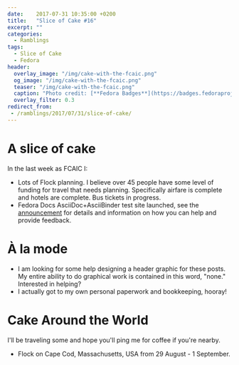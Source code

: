 ```yaml
---
date:    2017-07-31 10:35:00 +0200
title:   "Slice of Cake #16"
excerpt: ""
categories:
  - Ramblings
tags:
  - Slice of Cake
  - Fedora
header:
  overlay_image: "/img/cake-with-the-fcaic.png"
  og_image: "/img/cake-with-the-fcaic.png"
  teaser: "/img/cake-with-the-fcaic.png"
  caption: "Photo credit: [**Fedora Badges**](https://badges.fedoraproject.org/badge/its-a-cake-thing)"
  overlay_filter: 0.3
redirect_from:
 - /ramblings/2017/07/31/slice-of-cake/
---
```


# A slice of cake

In the last week as FCAIC I:

- Lots of Flock planning.  I believe over 45 people have some level of funding for travel that needs planning.  Specifically airfare is complete and hotels are complete.  Bus tickets in progress.
- Fedora Docs AsciiDoc+AsciiBinder test site launched, see the [announcement](https://lists.fedoraproject.org/archives/list/docs@lists.fedoraproject.org/thread/7QCQS6JWXB7ZGKYOKLYYZYRYOE7RAZSF/) for details and information on how you can help and provide feedback.

# À la mode

- I am looking for some help designing a header graphic for these posts.  My entire ability to do graphical work is contained in this word, "none."  Interested in helping?
- I actually got to my own personal paperwork and bookkeeping, hooray!

# Cake Around the World

I'll be traveling some and hope you'll ping me for coffee if you're nearby.

- Flock on Cape Cod, Massachusetts, USA from 29 August - 1 September.
